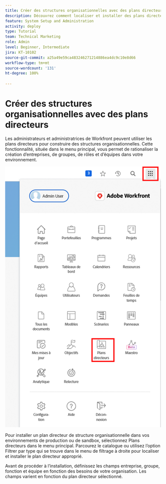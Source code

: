 ```yaml
---
title: Créer des structures organisationnelles avec des plans directeurs
description: Découvrez comment localiser et installer des plans directeurs et les ajouter au [!UICONTROL menu principal].
feature: System Setup and Administration
activity: deploy
type: Tutorial
team: Technical Marketing
role: Admin
level: Beginner, Intermediate
jira: KT-10102
source-git-commit: a25a49e59ca483246271214886ea4dc9c10e8d66
workflow-type: tm+mt
source-wordcount: '131'
ht-degree: 100%

---
```




# Créer des structures organisationnelles avec des plans directeurs

Les administrateurs et administratrices de Workfront peuvent utiliser les plans directeurs pour construire des structures organisationnelles. Cette fonctionnalité, située dans le menu principal, vous permet de rationaliser la création d’entreprises, de groupes, de rôles et d’équipes dans votre environnement.

![Structures organisationnelles avec des [!UICONTROL plans directeurs]](assets/BP_orgstructure_01.png)

Pour installer un plan directeur de structure organisationnelle dans vos environnements de production ou de sandbox, sélectionnez Plans directeurs dans le menu principal. Parcourez le catalogue ou utilisez l’option Filtrer par type qui se trouve dans le menu de filtrage à droite pour localiser et installer le plan directeur approprié.

Avant de procéder à l’installation, définissez les champs entreprise, groupe, fonction et équipe en fonction des besoins de votre organisation. Les champs varient en fonction du plan directeur sélectionné.

<!--Note: There are two types of Blueprints—Project Template and Organizational Structure. For more information on using blueprints and steps you need to take following installation, refer to the Blueprints articles.-->
